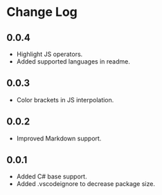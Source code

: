 # Change Log

## 0.0.4
- Highlight JS operators.
- Added supported languages in readme.

## 0.0.3
- Color brackets in JS interpolation.

## 0.0.2
- Improved Markdown support.

## 0.0.1
- Added C# base support.
- Added .vscodeignore to decrease package size.
